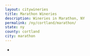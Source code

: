 ```yaml
---
layout: citywineries
title: Marathon Wineries
description: Wineries in Marathon, NY
permalink: /ny/cortland/marathon/
state: ny
county: cortland
city: marathon
---
```

-

